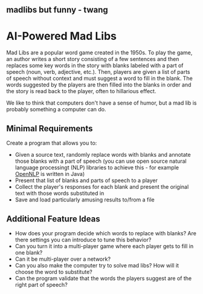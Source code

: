 madlibs but funny - twang
---

# AI-Powered Mad Libs
Mad Libs are a popular word game created in the 1950s.  To play the game, an author writes a short story consisting of a few sentences
and then replaces some key words in the story with blanks labeled with a part of speech (noun, verb, adjective, etc.).  Then, players 
are given a list of parts of speech without context and must suggest a word to fill in the blank.  The words suggested by the players
are then filled into the blanks in order and the story is read back to the player, often to hillarious effect.

We like to think that computers don't have a sense of humor, but a mad lib is probably something a computer can do. 

## Minimal Requirements
Create a program that allows you to:
* Given a source text, randomly replace words with blanks and annotate those blanks with a part of speech (you can use open source natural language processingt (NLP) libraries to achieve this - for example [OpenNLP](https://opennlp.apache.org/) is written in Java)
* Present that list of blanks and parts of speech to a player
* Collect the player's responses for each blank and present the original text with those words substituted in
* Save and load particularly amusing results to/from a file

## Additional Feature Ideas
* How does your program decide which words to replace with blanks?  Are there settings you can introduce to tune this behavior?
* Can you turn it into a multi-player game where each player gets to fill in one blank?
* Can it be multi-player over a network?
* Can you also make the computer try to solve mad libs?  How will it choose the word to substitute?
* Can the program validate that the words the players suggest are of the right part of speech?
